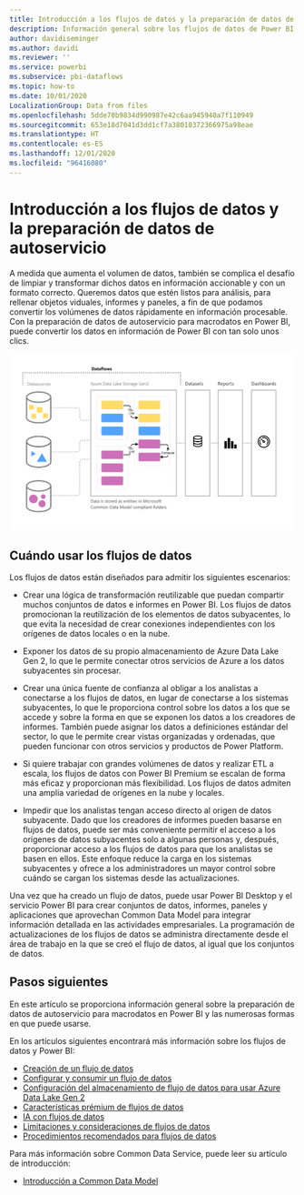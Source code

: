 ```yaml
---
title: Introducción a los flujos de datos y la preparación de datos de autoservicio
description: Información general sobre los flujos de datos de Power BI y cuándo usarlos
author: davidiseminger
ms.author: davidi
ms.reviewer: ''
ms.service: powerbi
ms.subservice: pbi-dataflows
ms.topic: how-to
ms.date: 10/01/2020
LocalizationGroup: Data from files
ms.openlocfilehash: 5dde70b9834d990987e42c6aa945940a7f110949
ms.sourcegitcommit: 653e18d7041d3dd1cf7a38010372366975a98eae
ms.translationtype: HT
ms.contentlocale: es-ES
ms.lasthandoff: 12/01/2020
ms.locfileid: "96416080"
---
```

# <a name="introduction-to-dataflows-and-self-service-data-prep"></a>Introducción a los flujos de datos y la preparación de datos de autoservicio

A medida que aumenta el volumen de datos, también se complica el desafío de limpiar y transformar dichos datos en información accionable y con un formato correcto. Queremos datos que estén listos para análisis, para rellenar objetos viduales, informes y paneles, a fin de que podamos convertir los volúmenes de datos rápidamente en información procesable. Con la preparación de datos de autoservicio para macrodatos en Power BI, puede convertir los datos en información de Power BI con tan solo unos clics.

![Flujo de datos](media/dataflows-introduction-self-service-flow.png)

## <a name="when-to-use-dataflows"></a>Cuándo usar los flujos de datos

Los flujos de datos están diseñados para admitir los siguientes escenarios:

* Crear una lógica de transformación reutilizable que puedan compartir muchos conjuntos de datos e informes en Power BI. Los flujos de datos promocionan la reutilización de los elementos de datos subyacentes, lo que evita la necesidad de crear conexiones independientes con los orígenes de datos locales o en la nube.

* Exponer los datos de su propio almacenamiento de Azure Data Lake Gen 2, lo que le permite conectar otros servicios de Azure a los datos subyacentes sin procesar.

* Crear una única fuente de confianza al obligar a los analistas a conectarse a los flujos de datos, en lugar de conectarse a los sistemas subyacentes, lo que le proporciona control sobre los datos a los que se accede y sobre la forma en que se exponen los datos a los creadores de informes. También puede asignar los datos a definiciones estándar del sector, lo que le permite crear vistas organizadas y ordenadas, que pueden funcionar con otros servicios y productos de Power Platform.

* Si quiere trabajar con grandes volúmenes de datos y realizar ETL a escala, los flujos de datos con Power BI Premium se escalan de forma más eficaz y proporcionan más flexibilidad. Los flujos de datos admiten una amplia variedad de orígenes en la nube y locales. 

* Impedir que los analistas tengan acceso directo al origen de datos subyacente. Dado que los creadores de informes pueden basarse en flujos de datos, puede ser más conveniente permitir el acceso a los orígenes de datos subyacentes solo a algunas personas y, después, proporcionar acceso a los flujos de datos para que los analistas se basen en ellos. Este enfoque reduce la carga en los sistemas subyacentes y ofrece a los administradores un mayor control sobre cuándo se cargan los sistemas desde las actualizaciones.

Una vez que ha creado un flujo de datos, puede usar Power BI Desktop y el servicio Power BI para crear conjuntos de datos, informes, paneles y aplicaciones que aprovechan Common Data Model para integrar información detallada en las actividades empresariales. La programación de actualizaciones de los flujos de datos se administra directamente desde el área de trabajo en la que se creó el flujo de datos, al igual que los conjuntos de datos.

## <a name="next-steps"></a>Pasos siguientes
En este artículo se proporciona información general sobre la preparación de datos de autoservicio para macrodatos en Power BI y las numerosas formas en que puede usarse. 

En los artículos siguientes encontrará más información sobre los flujos de datos y Power BI:

* [Creación de un flujo de datos](dataflows-create.md)
* [Configurar y consumir un flujo de datos](dataflows-configure-consume.md)
* [Configuración del almacenamiento de flujo de datos para usar Azure Data Lake Gen 2](dataflows-azure-data-lake-storage-integration.md)
* [Características prémium de flujos de datos](dataflows-premium-features.md)
* [IA con flujos de datos](dataflows-machine-learning-integration.md)
* [Limitaciones y consideraciones de flujos de datos](dataflows-features-limitations.md)
* [Procedimientos recomendados para flujos de datos](dataflows-best-practices.md)


Para más información sobre Common Data Service, puede leer su artículo de introducción:
* [Introducción a Common Data Model](/powerapps/common-data-model/overview)